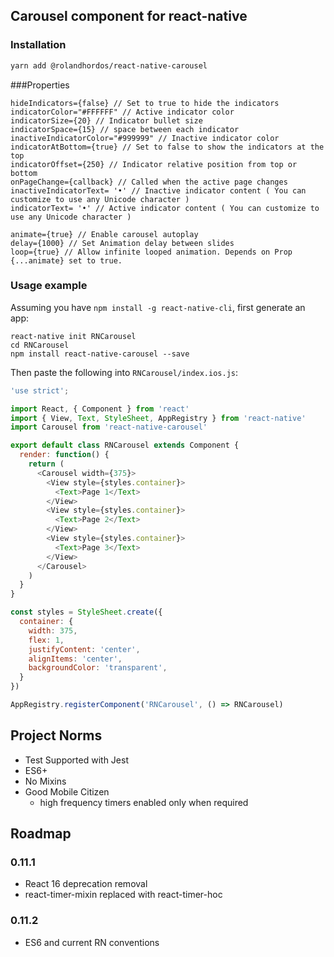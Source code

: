 ## Carousel component for react-native

### Installation
```bash
yarn add @rolandhordos/react-native-carousel
```

###Properties

```
hideIndicators={false} // Set to true to hide the indicators
indicatorColor="#FFFFFF" // Active indicator color
indicatorSize={20} // Indicator bullet size
indicatorSpace={15} // space between each indicator
inactiveIndicatorColor="#999999" // Inactive indicator color
indicatorAtBottom={true} // Set to false to show the indicators at the top
indicatorOffset={250} // Indicator relative position from top or bottom
onPageChange={callback} // Called when the active page changes
inactiveIndicatorText= '•' // Inactive indicator content ( You can customize to use any Unicode character )
indicatorText= '•' // Active indicator content ( You can customize to use any Unicode character )

animate={true} // Enable carousel autoplay
delay={1000} // Set Animation delay between slides
loop={true} // Allow infinite looped animation. Depends on Prop {...animate} set to true.

```

### Usage example

Assuming you have `npm install -g react-native-cli`, first generate an app:

    react-native init RNCarousel
    cd RNCarousel
    npm install react-native-carousel --save

Then paste the following into `RNCarousel/index.ios.js`:

```javascript
'use strict';

import React, { Component } from 'react'
import { View, Text, StyleSheet, AppRegistry } from 'react-native'
import Carousel from 'react-native-carousel'

export default class RNCarousel extends Component {
  render: function() {
    return (
      <Carousel width={375}>
        <View style={styles.container}>
          <Text>Page 1</Text>
        </View>
        <View style={styles.container}>
          <Text>Page 2</Text>
        </View>
        <View style={styles.container}>
          <Text>Page 3</Text>
        </View>
      </Carousel>
    )
  }
}

const styles = StyleSheet.create({
  container: {
    width: 375,
    flex: 1,
    justifyContent: 'center',
    alignItems: 'center',
    backgroundColor: 'transparent',
  }
})

AppRegistry.registerComponent('RNCarousel', () => RNCarousel)
```

## Project Norms

- Test Supported with Jest
- ES6+
- No Mixins
- Good Mobile Citizen
  - high frequency timers enabled only when required

## Roadmap

### 0.11.1
- React 16 deprecation removal
- react-timer-mixin replaced with react-timer-hoc

### 0.11.2
- ES6 and current RN conventions
